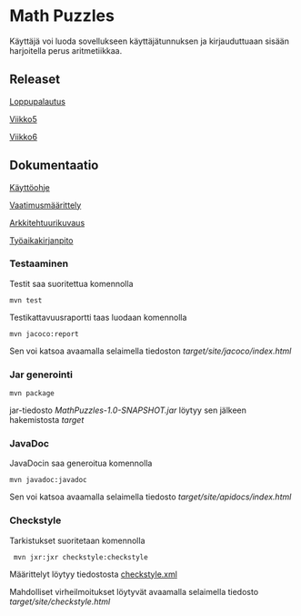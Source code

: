 # Math Puzzles

Käyttäjä voi luoda sovellukseen käyttäjätunnuksen ja kirjauduttuaan sisään harjoitella perus aritmetiikkaa.

## Releaset

[Loppupalautus](https://github.com/karoliinaemilia/ot-harjoitustyo/releases/tag/loppupalautus)

[Viikko5](https://github.com/karoliinaemilia/ot-harjoitustyo/releases/tag/viikko5)

[Viikko6](https://github.com/karoliinaemilia/ot-harjoitustyo/releases/tag/viikko6)

## Dokumentaatio

[Käyttöohje](https://github.com/karoliinaemilia/ot-harjoitustyo/blob/master/MathPuzzles/dokumentaatio/kayttoohje.md)

[Vaatimusmäärittely](https://github.com/karoliinaemilia/ot-harjoitustyo/blob/master/MathPuzzles/dokumentaatio/vaatimusmaarittely.md)

[Arkkitehtuurikuvaus](https://github.com/karoliinaemilia/ot-harjoitustyo/blob/master/MathPuzzles/dokumentaatio/arkkitehtuuri.md)

[Työaikakirjanpito](https://github.com/karoliinaemilia/ot-harjoitustyo/blob/master/MathPuzzles/dokumentaatio/tuntikirjanpito.md)

### Testaaminen

Testit saa suoritettua komennolla

```
mvn test
```

Testikattavuusraportti taas luodaan komennolla

```
mvn jacoco:report
```

Sen voi katsoa avaamalla selaimella tiedoston _target/site/jacoco/index.html_

### Jar generointi

```
mvn package
```

jar-tiedosto _MathPuzzles-1.0-SNAPSHOT.jar_ löytyy sen jälkeen hakemistosta _target_

### JavaDoc

JavaDocin saa generoitua komennolla

```
mvn javadoc:javadoc
```
Sen voi katsoa avaamalla selaimella tiedosto _target/site/apidocs/index.html_

### Checkstyle

Tarkistukset suoritetaan komennolla

```
 mvn jxr:jxr checkstyle:checkstyle
```

Määrittelyt löytyy tiedostosta [checkstyle.xml](https://github.com/karoliinaemilia/ot-harjoitustyo/blob/master/MathPuzzles/checkstyle.xml) 

Mahdolliset virheilmoitukset löytyvät avaamalla selaimella tiedosto _target/site/checkstyle.html_
